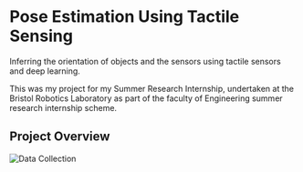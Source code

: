 # Pose Estimation Using Tactile Sensing
Inferring the orientation of objects and the sensors using tactile sensors and deep learning.

This was my project for my Summer Research Internship, undertaken at the Bristol Robotics Laboratory as part of the faculty of Engineering summer research internship scheme.

## Project Overview
![Data Collection](https://github.com/cwhite098/TacTip_Orientation/data/cube/Thu_Jun_30_10-43-53_2022/external.png)
